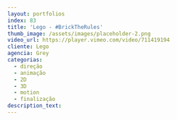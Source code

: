 ```yaml
---
layout: portfolios
index: 83
title: 'Lego - #BrickTheRules'
thumb_image: /assets/images/placeholder-2.png
video_url: https://player.vimeo.com/video/711419194
cliente: Lego
agencia: Grey
categorias:
  - direção
  - animação
  - 2D
  - 3D
  - motion
  - finalização
description_text:
---
```

